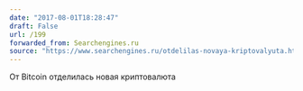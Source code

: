 ```yaml
---
date: "2017-08-01T18:28:47"
draft: False
url: /199
forwarded_from: Searchengines.ru
source: "https://www.searchengines.ru/otdelilas-novaya-kriptovalyuta.html"
---
```


От Bitcoin отделилась новая криптовалюта
​
